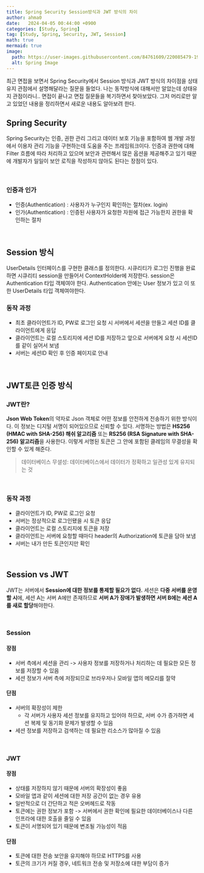 ```yaml
---
title: Spring Security Session방식과 JWT 방식의 차이
author: ahma0
date:   2024-04-05 00:44:00 +0900
categories: [Study, Spring]
tag: [Study, Spring, Security, JWT, Session]
math: true
mermaid: true
image:
  path: https://user-images.githubusercontent.com/84761609/220085479-19ee260a-d709-4a47-b788-416275d8a2d8.png
  alt: Spring Image
---
```


최근 면접을 보면서 Spring Security에서 Session 방식과 JWT 방식의 차이점을 상태유지 관점에서 설명해달라는 질문을 들었다. 나는 동작방식에 대해서만 알았는데 상태유지 관점이라니.. 면접이 끝나고 면접 질문들을 복기하면서 찾아보았다. 그저 머리로만 알고 있었던 내용을 정리하면서 새로운 내용도 알아보려 한다.

## Spring Security

Spring Security는 인증, 권한 관리 그리고 데이터 보호 기능을 포함하여 웹 개발 과정에서 이용자 관리 기능을 구현하는데 도움을 주는 프레임워크이다. 인증과 권한에 대해 Filter 흐름에 따라 처리하고 있으며 보안과 관련해서 많은 옵션을 제공해주고 있기 때문에 개발자가 일일이 보안 로직을 작성하지 않아도 된다는 장점이 있다.

<br>

### 인증과 인가

- 인증(Authentication) : 사용자가 누구인지 확인하는 절차(ex. login)
- 인가(Authentication) : 인증된 사용자가 요청한 자원에 접근 가능한지 권한을 확인하는 절차

<br>

## Session 방식

UserDetails 인터페이스를 구현한 클래스를 정의한다. 시큐리티가 로그인 진행을 완료하면 시큐리티 session을 만들어서 ContextHolder에 저장한다. session은 Authentication 타입 객체여야 한다. Authentication 안에는 User 정보가 있고 이 또한 UserDetails 타입 객체여야한다.


### 동작 과정

- 최초 클라이언트가 ID, PW로 로그인 요청 시 서버에서 세션을 만들고 세션 ID를 클라이언트에게 응답 
- 클라이언트는 로컬 스토리지에 세션 ID를 저장하고 앞으로 서버에게 요청 시 세션ID를 같이 실어서 보냄 
- 서버는 세션ID 확인 후 인증 페이지로 안내

<br>

## JWT토큰 인증 방식

### JWT란?

**Json Web Token**의 약자로 Json 객체로 어떤 정보를 안전하게 전송하기 위한 방식이다. 이 정보는 디지털 서명이 되어있으므로 신뢰할 수 있다. 서명하는 방법은 **HS256 (HMAC with SHA-256) 해쉬 알고리즘** 또는 **RS256 (RSA Signature with SHA-256) 알고리즘**을 사용한다. 이렇게 서명된 토큰은 그 안에 포함된 클레임의 무결성을 확인할 수 있게 해준다.

> 데이터베이스 무셜성: 데이터베이스에서 데이터가 정확하고 일관성 있게 유지되는 것

<br>

### 동작 과정

- 클라이언트가 ID, PW로 로그인 요청
- 서버는 정상적으로 로그인됐을 시 토큰 응답
- 클라이언트는 로컬 스토리지에 토큰을 저장
- 클라이언트는 서버에 요청할 때마다 header의 Authorization에 토큰을 담아 보냄
- 서버는 내가 만든 토큰인지만 확인

<br>

## Session vs JWT

JWT는 서버에서 **Session에 대한 정보를 통제할 필요가 없다.** 세션은 **다중 서버를 운영할 시**에, 세션 A는 서버 A에만 존재하므로 **서버 A가 장애가 발생하면 서버 B에는 세션 A를 새로 할당**해야한다.

<br>

### Session

#### 장점

- 서버 측에서 세션을 관리 -> 사용자 정보를 저장하거나 처리하는 데 필요한 모든 정보를 저장할 수 있음
- 세션 정보가 서버 측에 저장되므로 브라우저나 모바일 앱의 메모리를 절약

#### 단점

- 서버의 확장성이 제한
    - 각 서버가 사용자 세션 정보를 유지하고 있어야 하므로, 서버 수가 증가하면 세션 복제 및 동기화 문제가 발생할 수 있음
- 세션 정보를 저장하고 검색하는 데 필요한 리소스가 많아질 수 있음

<br>

### JWT

#### 장점

- 상태를 저장하지 않기 때문에 서버의 확장성이 좋음
- 모바일 앱과 같이 세션에 대한 저장 공간이 없는 경우 유용
- 일반적으로 더 간단하고 적은 오버헤드로 작동
- 토큰에는 권한 정보가 포함 -> 서버에서 권한 확인에 필요한 데이터베이스나 다른 인프라에 대한 호출을 줄일 수 있음
- 토큰이 서명되어 있기 때문에 변조될 가능성이 적음

#### 단점

- 토큰에 대한 전송 보안을 유지해야 하므로 HTTPS를 사용
- 토큰의 크기가 커질 경우, 네트워크 전송 및 저장소에 대한 부담이 증가
